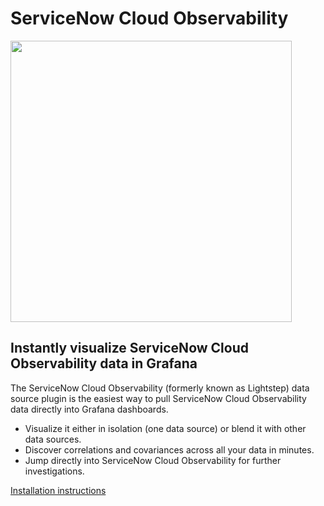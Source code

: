 # ServiceNow Cloud Observability

<img 
  width="450" 
  src="https://github.com/lightstep/lightstep-observability-datasource/blob/main/images/docs/grafana_dashboard_overview.png?raw=true"
/>

## Instantly visualize ServiceNow Cloud Observability data in Grafana

The ServiceNow Cloud Observability (formerly known as Lightstep) data source plugin is the easiest way to pull ServiceNow Cloud Observability data directly into Grafana dashboards.

- Visualize it either in isolation (one data source) or blend it with other data sources.
- Discover correlations and covariances across all your data in minutes.
- Jump directly into ServiceNow Cloud Observability for further investigations.

[Installation instructions](https://docs.lightstep.com/docs/view-lightstep-metrics-in-grafana#installation)
